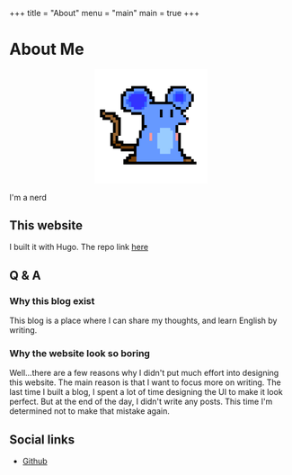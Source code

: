 +++
title = "About"
menu = "main"
main = true
+++

# About Me

<div align="center">
    <img width="40%" src="/images/bluemouseSmall.png" />
</div>

I'm a nerd

## This website
I built it with Hugo. The repo link [here](https://github.com/nhat-tien/blog)

## Q & A
### Why this blog exist
This blog is a place where I can share my thoughts, and learn English by writing.

### Why the website look so boring
Well...there are a few reasons why I didn't put much effort into designing this website. The main reason is that I want to focus more on writing. The last time I built a blog, I spent a lot of time designing the UI to make it look perfect. But at the end of the day, I didn't write any posts. This time I'm determined not to make that mistake again.

## Social links
- [Github](https://github.com/nhat-tien/) 




